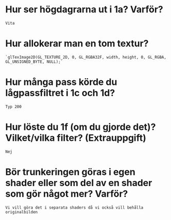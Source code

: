 # Hur ser högdagrarna ut i 1a? Varför?
    Vita
# Hur allokerar man en tom textur?
    `glTexImage2D(GL_TEXTURE_2D, 0, GL_RGBA32F, width, height, 0, GL_RGBA, GL_UNSIGNED_BYTE, NULL);`
# Hur många pass körde du lågpassfiltret i 1c och 1d?
    Typ 200
# Hur löste du 1f (om du gjorde det)? Vilket/vilka filter? (Extrauppgift)
    Nej
# Bör trunkeringen göras i egen shader eller som del av en shader som gör något mer? Varför?
    Vi vill göra det i separata shaders då vi också vill behålla originalbilden